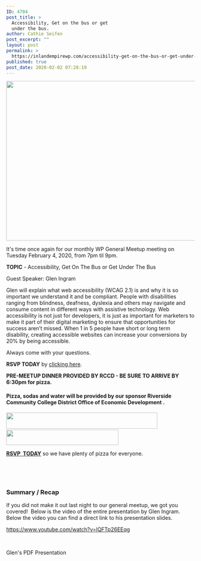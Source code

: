 ```yaml
---
ID: 4704
post_title: >
  Accessibility, Get on the bus or get
  under the bus.
author: Cathie Seifen
post_excerpt: ""
layout: post
permalink: >
  https://inlandempirewp.com/accessibility-get-on-the-bus-or-get-under-the-bus/
published: true
post_date: 2020-02-02 07:28:19
---
```

<img class="alignnone wp-image-4707" src="https://inlandempirewp.com/wp-content/uploads/2020/02/IEWP-Accessibility-300x169.png" alt="" width="758" height="427" />

It's time once again for our monthly WP General Meetup meeting on Tuesday February 4, 2020, from 7pm til 9pm.

<strong>TOPIC</strong> - Accessibility, Get On The Bus or Get Under The Bus

Guest Speaker: Glen Ingram

Glen will explain what web accessibility (WCAG 2.1) is and why it is so important we understand it and be compliant. People with disabilities ranging from blindness, deafness, dyslexia and others may navigate and consume content in different ways with assistive technology. Web accessibility is not just for developers, it is just as important for marketers to make it part of their digital marketing to ensure that opportunities for success aren’t missed. When 1 in 5 people have short or long term disability, creating accessible websites can increase your conversions by 20% by being accessible.

Always come with your questions.

<strong>RSVP TODAY</strong> by <a href="https://www.meetup.com/inlandempirewp/events/jpmnspybcdbgb/">clicking here</a>.

<strong>PRE-MEETUP DINNER PROVIDED BY RCCD - BE SURE TO ARRIVE BY 6:30pm for pizza.</strong>
<h4>Pizza, sodas and water will be provided by our sponsor Riverside Community College District Office of Economic Development .</h4>
<a href="http://RIVERSIDEOED.COM"><img class="alignnone wp-image-4708" src="https://inlandempirewp.com/wp-content/uploads/2020/02/RCCD-Office-of-Economic-Devel-300x32.png" alt="" width="404" height="43" /></a>                <a href="http://riversideoed.com"><img class="alignnone wp-image-4709" src="https://inlandempirewp.com/wp-content/uploads/2020/02/Riverside-Community-College-District.jpg" alt="" width="300" height="41" /></a>

<a href="https://www.meetup.com/inlandempirewp/events/jpmnspybcdbgb/"><strong>RSVP  TODAY</strong></a> so we have plenty of pizza for everyone.

&nbsp;

&nbsp;
<h3><strong>Summary / Recap</strong></h3>
If you did not make it out last night to our general meetup, we got you covered!  Below is the video of the entire presentation by Glen Ingram.  Below the video you can find a direct link to his presentation slides.

https://www.youtube.com/watch?v=lQFTp26EEqg

&nbsp;

Glen's PDF Presentation